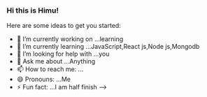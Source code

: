 ### Hi this is  Himu!


Here are some ideas to get you started:

- 🔭 I’m currently working on ...learning
- 🌱 I’m currently learning ...JavaScript,React js,Node js,Mongodb
- 🤔 I’m looking for help with ...you
- 💬 Ask me about ...Anything
- 📫 How to reach me: ...
- 😄 Pronouns: ...Me
- ⚡ Fun fact: ...I am half finish
-->
